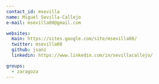 ```yaml
---
contact_id: msevilla
name: Miguel Sevilla-Callejo
e-mail: msevilla00@gmail.com

websites:
  main: https://sites.google.com/site/msevilla00/
  twitter: msevilla00
  github: jsanz
  linkedin: https://www.linkedin.com/in/sevillacallejo/

groups:
  - zaragoza
---
```

